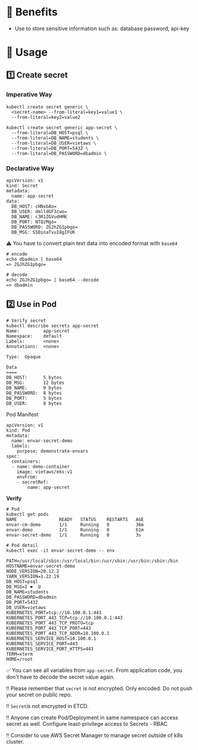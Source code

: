 # 🌈 Benefits

- Use to store sensitive information such as: database password, api-key

# 💎 Usage

## 1️⃣ Create secret

### Imperative Way

```
kubectl create secret generic \
  <secret-name> --from-literal=key1=value1 \
  --from-literal=key2=value2

kubectl create secret generic app-secret \
  --from-literal=DB_HOST=psql \
  --from-literal=DB_NAME=students \
  --from-literal=DB_USER=vietaws \
  --from-literal=DB_PORT=5432 \
  --from-literal=DB_PASSWORD=dbadmin \
```

### Declarative Way

```
apiVersion: v1
kind: Secret
metadata:
  name: app-secret
data:
  DB_HOST: cHNxbAo=
  DB_USER: dmlldGF3cwo=
  DB_NAME: c3R1ZGVudHMK
  DB_PORT: NTQzMgo=
  DB_PASSWORD: ZGJhZG1pbgo=
  DB_MSG: SSDinaTvuI8gIFUK
```

⚠️ You have to convert plain text data into encoded format with `base64`

```
# encode
echo dbadmin | base64
=> ZGJhZG1pbgo=

# decode
echo ZGJhZG1pbgo= | base64 --decode
=> dbadmin
```

## 2️⃣ Use in Pod

```
# Verify secret
kubectl describe secrets app-secret
Name:         app-secret
Namespace:    default
Labels:       <none>
Annotations:  <none>

Type:  Opaque

Data
====
DB_HOST:      5 bytes
DB_MSG:       12 bytes
DB_NAME:      9 bytes
DB_PASSWORD:  8 bytes
DB_PORT:      5 bytes
DB_USER:      8 bytes
```

Pod Manifest

```
apiVersion: v1
kind: Pod
metadata:
  name: envar-secret-demo
  labels:
    purpose: demonstrate-envars
spec:
  containers:
  - name: demo-container
    image: vietaws/eks:v1
    envFrom:
    - secretRef:
        name: app-secret
```

**Verify**

```
# Pod
kubectl get pods
NAME                READY   STATUS    RESTARTS   AGE
envar-cm-demo       1/1     Running   0          36m
envar-demo          1/1     Running   0          61m
envar-secret-demo   1/1     Running   0          3s

# Pod detail
kubectl exec -it envar-secret-demo -- env

PATH=/usr/local/sbin:/usr/local/bin:/usr/sbin:/usr/bin:/sbin:/bin
HOSTNAME=envar-secret-demo
NODE_VERSION=20.12.2
YARN_VERSION=1.22.19
DB_HOST=psql
DB_MSG=I ❤️  U
DB_NAME=students
DB_PASSWORD=dbadmin
DB_PORT=5432
DB_USER=vietaws
KUBERNETES_PORT=tcp://10.100.0.1:443
KUBERNETES_PORT_443_TCP=tcp://10.100.0.1:443
KUBERNETES_PORT_443_TCP_PROTO=tcp
KUBERNETES_PORT_443_TCP_PORT=443
KUBERNETES_PORT_443_TCP_ADDR=10.100.0.1
KUBERNETES_SERVICE_HOST=10.100.0.1
KUBERNETES_SERVICE_PORT=443
KUBERNETES_SERVICE_PORT_HTTPS=443
TERM=xterm
HOME=/root
```

✅ You can see all variables from `app-secret`. From application code, you don't
have to decode the secret value again.

‼️ Please remember that `secret` is not encrypted. Only encoded. Do not push
your secret on public repo.

‼️ `Secret`is not encrypted in ETCD.

‼️ Anyone can create Pod/Deployment in same namespace can access secret as well.
Configure least-privilege access to Secrets - RBAC

‼️ Consider to use AWS Secret Manager to manage secret outside of k8s cluster.
